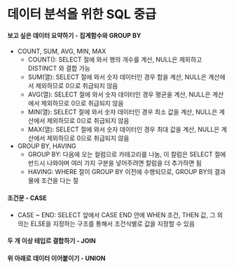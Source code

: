 # 데이터 분석을 위한 SQL 중급

#### 보고 싶은 데이터 요약하기 - 집계함수와 GROUP BY
- COUNT, SUM, AVG, MIN, MAX 
  - COUNT(): SELECT 절에 와서 행의 개수를 계산, NULL은 제외하고 DISTINCT 와 결합 가능
  - SUM(열): SELECT 절에 와서 숫자 데이터인 경우 합을 계산, NULL은 계산에서 제외하므로 0으로 취급되지 않음
  - AVG(열): SELECT 절에 와서 숫자 데이터인 경우 평균을 계산, NULL은 계산에서 제외하므로 0으로 취급되지 않음
  - MIN(열): SELECT 절에 와서 숫자 데이터인 경우 최소 값을 계산, NULL은 계산에서 제외하므로 0으로 취급되지 않음
  - MAX(열): SELECT 절에 와서 숫자 데이터인 경우 최대 값을 계산, NULL은 계산에서 제외하므로 0으로 취급되지 않음
- GROUP BY, HAVING
  - GROUP BY: 다음에 오는 컬럼으로 카테고리를 나눔, 이 칼럼은 SELECT 절에 반드시 나와야며 여러 가지 구분을 넣어주려면 칼럼을 더 추가하면 됨 
  - HAVING: WHERE 절이 GROUP BY 이전에 수행되므로, GROUP BY의 결과물에 조건을 다는 절

#### 조건문 - CASE
- CASE ~ END: SELECT 앞에서 CASE END 안에 WHEN 조건, THEN 값, 그 외의는 ELSE을 지정하는 구조를 통해서 조건식별로 값을 지정할 수 있음

#### 두 개 이상 테입르 결합하기 - JOIN

#### 위 아래로 데이터 이어붙이기 - UNION
